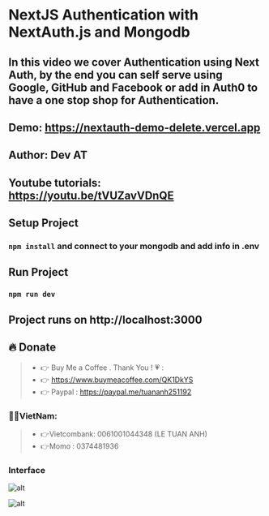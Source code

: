 # NextJS Authentication with NextAuth.js and Mongodb 
## In this video we cover Authentication using Next Auth, by the end you can self serve using Google, GitHub and Facebook or add in Auth0 to have a one stop shop for Authentication.

## Demo: https://nextauth-demo-delete.vercel.app

## Author: Dev AT

## Youtube tutorials: https://youtu.be/tVUZavVDnQE

## Setup Project
### `npm install` and connect to your mongodb and add info in .env

## Run Project
### `npm run dev`


## Project runs on http://localhost:3000

## 🔥 Donate
> + 👉 Buy Me a Coffee . Thank You ! 💗 :
> + 👉 https://www.buymeacoffee.com/QK1DkYS
> + 👉 Paypal : https://paypal.me/tuananh251192

### 👻👻VietNam: 
> + 👉Vietcombank: 0061001044348 (LE TUAN ANH)
> + 👉Momo : 0374481936

### Interface 

![alt](https://res.cloudinary.com/devat-channel/image/upload/v1633239515/images/Screenshot_2021-10-03_123448_mugduc.png)

![alt](https://res.cloudinary.com/devat-channel/image/upload/v1633239515/images/Screenshot_2021-10-03_123603_rlxdbe.png)


